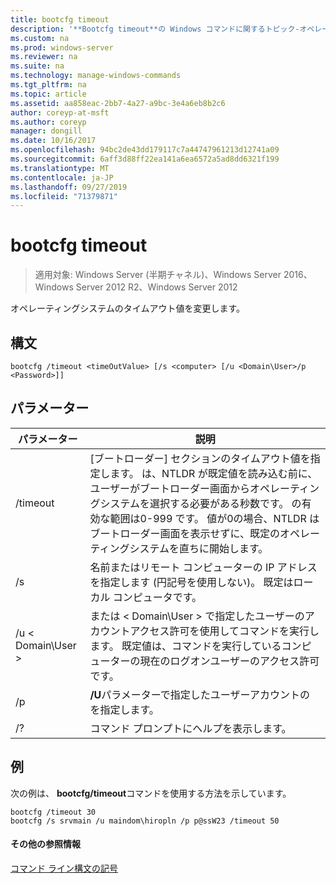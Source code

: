 ```yaml
---
title: bootcfg timeout
description: '**Bootcfg timeout**の Windows コマンドに関するトピック-オペレーティングシステムのタイムアウト値を変更します。'
ms.custom: na
ms.prod: windows-server
ms.reviewer: na
ms.suite: na
ms.technology: manage-windows-commands
ms.tgt_pltfrm: na
ms.topic: article
ms.assetid: aa858eac-2bb7-4a27-a9bc-3e4a6eb8b2c6
author: coreyp-at-msft
ms.author: coreyp
manager: dongill
ms.date: 10/16/2017
ms.openlocfilehash: 94bc2de43dd179117c7a44747961213d12741a09
ms.sourcegitcommit: 6aff3d88ff22ea141a6ea6572a5ad8dd6321f199
ms.translationtype: MT
ms.contentlocale: ja-JP
ms.lasthandoff: 09/27/2019
ms.locfileid: "71379871"
---
```

# <a name="bootcfg-timeout"></a>bootcfg timeout

>適用対象: Windows Server (半期チャネル)、Windows Server 2016、Windows Server 2012 R2、Windows Server 2012

オペレーティングシステムのタイムアウト値を変更します。

## <a name="syntax"></a>構文
```
bootcfg /timeout <timeOutValue> [/s <computer> [/u <Domain\User>/p <Password>]]
```
## <a name="parameters"></a>パラメーター

|        パラメーター        |                                                                                                                                                                                  説明                                                                                                                                                                                   |
|-------------------------|--------------------------------------------------------------------------------------------------------------------------------------------------------------------------------------------------------------------------------------------------------------------------------------------------------------------------------------------------------------------------------|
| /timeout <timeOutValue> | [ブートローダー] セクションのタイムアウト値を指定します。 <timeOutValue> は、NTLDR が既定値を読み込む前に、ユーザーがブートローダー画面からオペレーティングシステムを選択する必要がある秒数です。 <timeOutValue> の有効な範囲は0-999 です。 値が0の場合、NTLDR はブートローダー画面を表示せずに、既定のオペレーティングシステムを直ちに開始します。 |
|      /s <computer>      |                                                                                                                               名前またはリモート コンピューターの IP アドレスを指定します (円記号を使用しない)。 既定はローカル コンピュータです。                                                                                                                               |
|    /u < Domain\User >     |                                                                                       <User> または < Domain\User > で指定したユーザーのアカウントアクセス許可を使用してコマンドを実行します。 既定値は、コマンドを実行しているコンピューターの現在のログオンユーザーのアクセス許可です。                                                                                        |
|      /p <Password>      |                                                                                                                                            **/U**パラメーターで指定したユーザーアカウントの <Password> を指定します。                                                                                                                                             |
|           /?            |                                                                                                                                                                      コマンド プロンプトにヘルプを表示します。                                                                                                                                                                      |

## <a name="BKMK_examples"></a>例
次の例は、 **bootcfg/timeout**コマンドを使用する方法を示しています。
```
bootcfg /timeout 30
bootcfg /s srvmain /u maindom\hiropln /p p@ssW23 /timeout 50
```
#### <a name="additional-references"></a>その他の参照情報
[コマンド ライン構文の記号](command-line-syntax-key.md)
